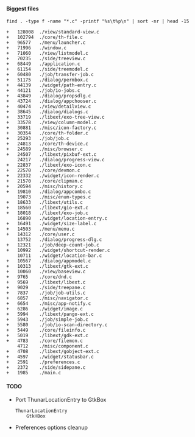 #### Biggest files

```
find . -type f -name "*.c" -printf "%s\t%p\n" | sort -nr | head -15

+   128008	./view/standard-view.c
+   102794	./core/th-file.c
+   96577	./menu/launcher.c
+   71996	./window.c
+   71060	./view/listmodel.c
+   70235	./side/treeview.c
+   68449	./application.c
+   61154	./side/treemodel.c
+   60480	./job/transfer-job.c
+   51175	./dialog/permbox.c
+   44139	./widget/path-entry.c
+   44121	./job/io-jobs.c
+   43849	./dialog/propsdlg.c
+   43724	./dialog/appchooser.c
+   40474	./view/detailview.c
+   38645	./dialog/dialogs.c
+   33719	./libext/exo-tree-view.c
+   33578	./view/column-model.c
+   30881	./misc/icon-factory.c
+   30354	./core/th-folder.c
+   25293	./job/job.c
+   24813	./core/th-device.c
+   24589	./misc/browser.c
+   24507	./libext/pixbuf-ext.c
    24217	./dialog/progress-view.c
+   22837	./libext/exo-icon.c
+   22570	./core/devmon.c
+   22332	./widget/icon-render.c
+   21570	./core/clipman.c
+   20594	./misc/history.c
+   19810	./dialog/appcombo.c
    19073	./misc/enum-types.c
+   18633	./libext/utils.c
+   18560	./libext/gio-ext.c
+   18018	./libext/exo-job.c
    16890	./widget/location-entry.c
+   16491	./widget/size-label.c
+   14503	./menu/menu.c
+   14312	./core/user.c
    13752	./dialog/progress-dlg.c
+   12321	./job/deep-count-job.c
+   10992	./widget/shortcut-render.c
    10711	./widget/location-bar.c
+   10567	./dialog/appmodel.c
+   10313	./libext/gtk-ext.c
+   10060	./view/baseview.c
+   9765	./core/dnd.c
+   9569	./libext/libext.c
+   9029	./side/treepane.c
+   7837	./job/job-utils.c
+   6857	./misc/navigator.c
+   6654	./misc/app-notify.c
+   6286	./widget/image.c
+   5994	./libext/pango-ext.c
+   5943	./job/simple-job.c
+   5580	./job/io-scan-directory.c
+   5449	./core/fileinfo.c
+   5019	./libext/gdk-ext.c
+   4783	./core/filemon.c
    4712	./misc/component.c
+   4708	./libext/gobject-ext.c
+   4597	./widget/statusbar.c
+   2591	./preferences.c
+   2372	./side/sidepane.c
+   1985	./main.c
```



#### TODO

* Port ThunarLocationEntry to GtkBox
    
    ```
    ThunarLocationEntry
        GtkHBox
    ```

* Preferences options cleanup

<property name="last-details-view-column-widths" type="string"
value="50,123,50,50,347,50,50,73,50,91"/>

<!--
metadata

gboolean directory_specific_settings;
thunar_file_get_metadata_setting()

HAVE_LINUX

CTYPE_H
ERRNO_H
FCNTL_H
GRP_H
LIMITS_H
LOCALE_H
MEMORY_H
PATHS_H
PWD_H
SCHED_H
SIGNAL_H
STDARG_H
STDLIB_H
STRING_H
SYS_MMAN_H
SYS_PARAM_H
SYS_STAT_H
SYS_TIME_H
SYS_TYPES_H
SYS_UIO_H
SYS_WAIT_H
TIME_H

AC_FUNC_MMAP()
-->


